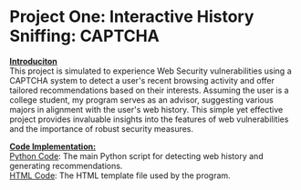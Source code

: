 # <b>Project One: Interactive History Sniffing: CAPTCHA </b><br />

<ins><b>Introduciton</ins></b><br />
This project is simulated to experience Web Security vulnerabilities using a CAPTCHA system to detect a user's recent browsing activity and offer tailored recommendations based on their interests. Assuming the user is a college student, my program serves as an advisor, suggesting various majors in alignment with the user's web history. This simple yet effective project provides invaluable insights into the features of web vulnerabilities and the importance of robust security measures. 

<ins><b> Code Implementation: </ins></b><br />
[Python Code](history.py): The main Python script for detecting web history and generating recommendations. <br />
[HTML Code](question.tpl): The HTML template file used by the program.







